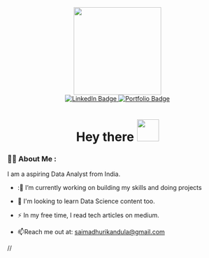<div id="header" align="center">
  <img src="https://media.giphy.com/media/qgQUggAC3Pfv687qPC/giphy.gif" width="200"/>
</div>
<div id="badges" align = "center">
  <a href="https://linkedin.com/in/sai-madhuri-kandula/">
    <img src="https://img.shields.io/badge/LinkedIn-blue?style=for-the-badge&logo=linkedin&logoColor=white" alt="LinkedIn Badge"/>
  </a>
  <a href="https://ksaimadhuri555.wixsite.com/analytics1">
    <img src = "https://img.shields.io/badge/Portfolio-grey?style=for-the-badge&logo=portfolio&logoColor=white" alt="Portfolio Badge"/>
  </a>
</div>
<h1 align="center">
  Hey there
  <img src="https://media.giphy.com/media/hvRJCLFzcasrR4ia7z/giphy.gif" width="50px" height="50px"/>
</h1>

### :woman_technologist: About Me :
I am a aspiring Data Analyst from India.
- :🔭 I’m currently working on building my skills and doing projects

- :seedling: I'm looking to learn Data Science content too.

- :zap: In my free time, I read tech articles on medium.

- :mailbox:Reach me out at: saimadhurikandula@gmail.com


//
<img src="https://komarev.com/ghpvc/?username=saimadhu27&style=flat-square&color=blue" alt=""/>
